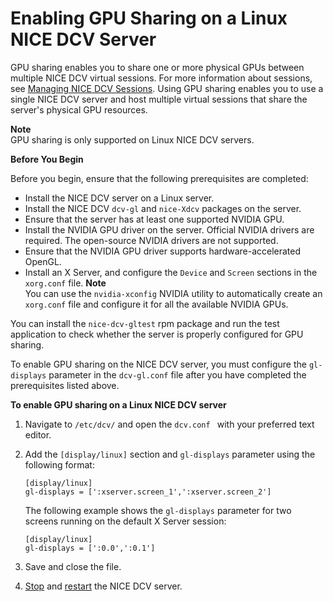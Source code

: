 # Enabling GPU Sharing on a Linux NICE DCV Server<a name="manage-gpu"></a>

GPU sharing enables you to share one or more physical GPUs between multiple NICE DCV virtual sessions\. For more information about sessions, see [Managing NICE DCV Sessions](managing-sessions.md)\. Using GPU sharing enables you to use a single NICE DCV server and host multiple virtual sessions that share the server's physical GPU resources\. 

**Note**  
GPU sharing is only supported on Linux NICE DCV servers\.

**Before You Begin**

Before you begin, ensure that the following prerequisites are completed:
+ Install the NICE DCV server on a Linux server\.
+ Install the NICE DCV `dcv-gl` and `nice-Xdcv` packages on the server\.
+ Ensure that the server has at least one supported NVIDIA GPU\.
+ Install the NVIDIA GPU driver on the server\. Official NVIDIA drivers are required\. The open\-source NVIDIA drivers are not supported\.
+ Ensure that the NVIDIA GPU driver supports hardware\-accelerated OpenGL\.
+ Install an X Server, and configure the `Device` and `Screen` sections in the `xorg.conf` file\.
**Note**  
You can use the `nvidia-xconfig` NVIDIA utility to automatically create an `xorg.conf` file and configure it for all the available NVIDIA GPUs\.

You can install the `nice-dcv-gltest` rpm package and run the test application to check whether the server is properly configured for GPU sharing\.

To enable GPU sharing on the NICE DCV server, you must configure the `gl-displays` parameter in the `dcv-gl.conf` file after you have completed the prerequisites listed above\.

**To enable GPU sharing on a Linux NICE DCV server**

1. Navigate to `/etc/dcv/` and open the `dcv.conf ` with your preferred text editor\.

1. Add the `[display/linux]` section and `gl-displays` parameter using the following format:

   ```
   [display/linux]
   gl-displays = [':xserver.screen_1',':xserver.screen_2']
   ```

   The following example shows the `gl-displays` parameter for two screens running on the default X Server session:

   ```
   [display/linux]
   gl-displays = [':0.0',':0.1']
   ```

1. Save and close the file\.

1. [Stop](manage-stop.md) and [restart](manage-start.md) the NICE DCV server\.